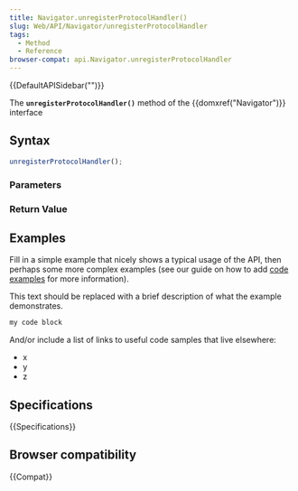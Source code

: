 ```yaml
---
title: Navigator.unregisterProtocolHandler()
slug: Web/API/Navigator/unregisterProtocolHandler
tags:
  - Method
  - Reference
browser-compat: api.Navigator.unregisterProtocolHandler
---
```

{{DefaultAPISidebar("")}}

The **`unregisterProtocolHandler()`** method of the {{domxref("Navigator")}} interface 

## Syntax

```js
unregisterProtocolHandler();
```

### Parameters



### Return Value



## Examples

Fill in a simple example that nicely shows a typical usage of the API, then perhaps some more complex examples (see our guide on how to add [code examples](/en-US/docs/MDN/Contribute/Structures/Code_examples) for more information).

This text should be replaced with a brief description of what the example demonstrates.

```js
my code block
```

And/or include a list of links to useful code samples that live elsewhere:

*   x
*   y
*   z

## Specifications

{{Specifications}}

## Browser compatibility

{{Compat}}

